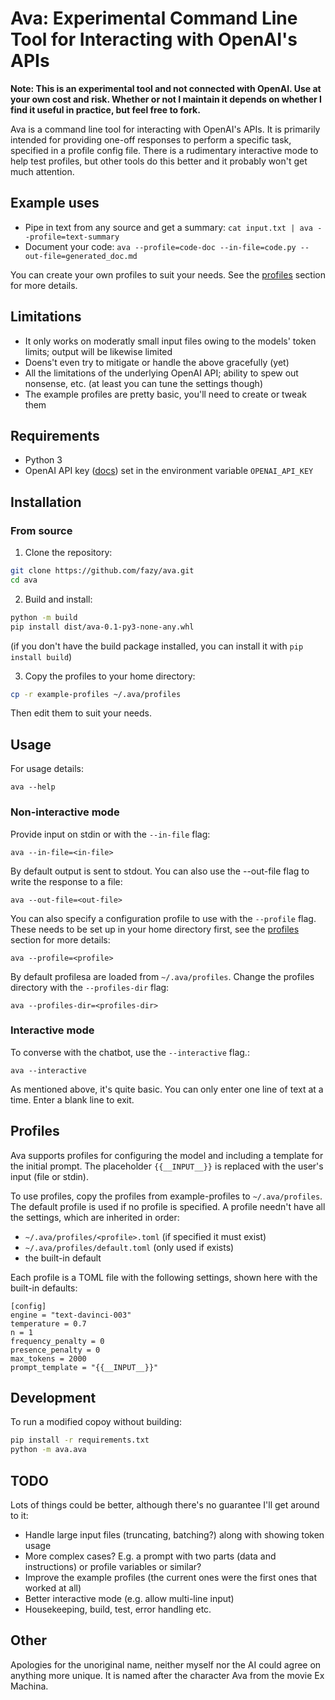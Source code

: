 # Ava: Experimental Command Line Tool for Interacting with OpenAI's APIs

**Note: This is an experimental tool and not connected with OpenAI. Use at your own cost and risk. Whether or not I maintain it depends on whether I find it useful in practice, but feel free to fork.**

Ava is a command line tool for interacting with OpenAI's APIs. It is primarily intended for providing one-off responses to perform a specific task, specified in a profile config file. There is a rudimentary interactive mode to help test profiles, but other tools do this better and it probably won't get much attention.

## Example uses

* Pipe in text from any source and get a summary:
  `cat input.txt | ava --profile=text-summary`
* Document your code:
  `ava --profile=code-doc --in-file=code.py --out-file=generated_doc.md`

You can create your own profiles to suit your needs. See the [profiles](#profiles) section for more details.

## Limitations

- It only works on moderatly small input files owing to the models' token limits; output will be likewise limited
- Doens't even try to mitigate or handle the above gracefully (yet)
- All the limitations of the underlying OpenAI API; ability to spew out nonsense, etc. (at least you can tune the settings though)
- The example profiles are pretty basic, you'll need to create or tweak them

## Requirements

- Python 3
- OpenAI API key ([docs](https://beta.openai.com/docs/api-reference/authentication)) set in the environment variable `OPENAI_API_KEY`

## Installation

### From source

1. Clone the repository:

```bash
git clone https://github.com/fazy/ava.git
cd ava
```

2. Build and install:

```bash
python -m build
pip install dist/ava-0.1-py3-none-any.whl
```

(if you don't have the build package installed, you can install it with `pip install build`)

3. Copy the profiles to your home directory:

```bash
cp -r example-profiles ~/.ava/profiles
```

Then edit them to suit your needs.

## Usage

For usage details:

`ava --help`

### Non-interactive mode

Provide input on stdin or with the `--in-file` flag:

`ava --in-file=<in-file>`

By default output is sent to stdout. You can also use the --out-file flag to write the response to a file:

`ava --out-file=<out-file>`

You can also specify a configuration profile to use with the `--profile` flag. These needs to be set up in your home directory first, see the [profiles](#profiles) section for more details:

`ava --profile=<profile>`

By default profilesa are loaded from `~/.ava/profiles`. Change the profiles directory with the `--profiles-dir` flag:

`ava --profiles-dir=<profiles-dir>`

### Interactive mode

To converse with the chatbot, use the `--interactive` flag.:

`ava --interactive`

As mentioned above, it's quite basic. You can only enter one line of text at a time. Enter a blank line to exit.

## Profiles

Ava supports profiles for configuring the model and including a template for the initial prompt. The placeholder `{{__INPUT__}}` is replaced with the user's input (file or stdin).

To use profiles, copy the profiles from example-profiles to `~/.ava/profiles`. The default profile is used if no profile is specified. A profile needn't have all the settings, which are inherited in order:

- `~/.ava/profiles/<profile>.toml` (if specified it must exist)
- `~/.ava/profiles/default.toml` (only used if exists)
- the built-in default

Each profile is a TOML file with the following settings, shown here with the built-in defaults:

```
[config]
engine = "text-davinci-003"
temperature = 0.7
n = 1
frequency_penalty = 0
presence_penalty = 0
max_tokens = 2000
prompt_template = "{{__INPUT__}}"
```

## Development

To run a modified copoy without building:

```bash
pip install -r requirements.txt
python -m ava.ava
```

## TODO

Lots of things could be better, although there's no guarantee I'll get around to it:

- Handle large input files (truncating, batching?) along with showing token usage
- More complex cases? E.g. a prompt with two parts (data and instructions) or profile variables or similar?
- Improve the example profiles (the current ones were the first ones that worked at all)
- Better interactive mode (e.g. allow multi-line input)
- Housekeeping, build, test, error handling etc.

## Other

Apologies for the unoriginal name, neither myself nor the AI could agree on anything more unique. It is named after the character Ava from the movie Ex Machina.
